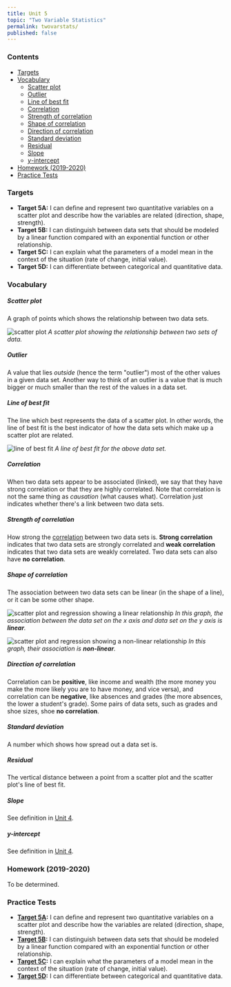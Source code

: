 ```yaml
---
title: Unit 5
topic: "Two Variable Statistics"
permalink: twovarstats/
published: false
---
```


### Contents <!-- omit in toc -->
- [Targets](#targets)
- [Vocabulary](#vocabulary)
    - [Scatter plot](#scatter-plot)
    - [Outlier](#outlier)
    - [Line of best fit](#line-of-best-fit)
    - [Correlation](#correlation)
    - [Strength of correlation](#strength-of-correlation)
    - [Shape of correlation](#shape-of-correlation)
    - [Direction of correlation](#direction-of-correlation)
    - [Standard deviation](#standard-deviation)
    - [Residual](#residual)
    - [Slope](#slope)
    - [$y$-intercept](#y-intercept)
- [Homework (2019-2020)](#homework-2019-2020)
- [Practice Tests](#practice-tests)

### Targets

- **Target 5A:**  I can define and represent two quantitative variables on a scatter plot and describe how the variables are related (direction, shape, strength).
- **Target 5B:** I can distinguish between data sets that should be modeled by a linear function compared with an exponential function or other relationship.
- **Target 5C:** I can explain what the parameters of a model mean in the context of the situation (rate of change, initial value).
- **Target 5D:** I can differentiate between categorical and quantitative data.

### Vocabulary

##### Scatter plot

A graph of points which shows the relationship between two data sets.

![scatter plot](/images/scatter.png)
*A scatter plot showing the relationship between two sets of data.*

##### Outlier

A value that lies *outside* (hence the term "outlier") most of the other values in a given data set. Another way to think of an outlier is a value that is much bigger or much smaller than the rest of the values in a data set.

##### Line of best fit

The line which best represents the data of a scatter plot. In other words, the line of best fit is the best indicator of how the data sets which make up a scatter plot are related.

![line of best fit](/images/best-fit.png)
*A line of best fit for the above data set.*

##### Correlation

When two data sets appear to be associated (linked), we say that they have strong correlation or that they are highly correlated. Note that correlation is not the same thing as *causation* (what causes what). Correlation just indicates whether there's a link between two data sets.

##### Strength of correlation

How strong the [correlation](#correlation) between two data sets is. **Strong correlation** indicates that two data sets are strongly correlated and **weak correlation** indicates that two data sets are weakly correlated. Two data sets can also have **no correlation**.

##### Shape of correlation

The association between two data sets can be linear (in the shape of a line), or it can be some other shape.

![scatter plot and regression showing a linear relationship](/images/linear.png)
*In this graph, the association between the data set on the $x$ axis and data set on the $y$ axis is **linear**.*

![scatter plot and regression showing a non-linear relationship](/images/quad.png)
*In this graph, their association is **non-linear**.*

##### Direction of correlation

Correlation can be **positive**, like income and wealth (the more money you make the more likely you are to have money, and vice versa), and correlation can be **negative**, like absences and grades (the more absences, the lower a student's grade). Some pairs of data sets, such as grades and shoe sizes, shoe **no correlation**. 

##### Standard deviation

A number which shows how spread out a data set is.

##### Residual

The vertical distance between a point from a scatter plot and the scatter plot's line of best fit.

##### Slope

See definition in [Unit 4](/pointslopestandard/#slope).

##### $y$-intercept

See definition in [Unit 4](/pointslopestandard/#y-intercept).

<!-- ### Tutorials -->

<!-- ##### Graphing in standard form

<div class="responsive-video">
    <iframe width="560" height="315" src="https://www.youtube.com/embed/_Y-Y0mpYHu0" frameborder="0" allow="accelerometer; autoplay; encrypted-media; gyroscope; picture-in-picture" allowfullscreen></iframe>
</div> -->

### Homework (2019-2020)
To be determined.

### Practice Tests

- **[Target 5A](https://docs.google.com/forms/d/e/1FAIpQLSdR7TCHC4N05SV_xOQKJhkx2AYOFCwf39m_8Mh_vNLSEzx62Q/viewform):** I can define and represent two quantitative variables on a scatter plot and describe how the variables are related (direction, shape, strength).
- **[Target 5B](https://docs.google.com/forms/d/e/1FAIpQLSeb2E8YK-HP462Bdqbp5GjtUZ22oIbX9Eowhgw2UzUeoD8Urg/viewform):** I can distinguish between data sets that should be modeled by a linear function compared with an exponential function or other relationship.
- **[Target 5C](https://docs.google.com/forms/d/e/1FAIpQLSfdfdX9Kl2jI8yvEDs2cbyOWzOiFQGM_TlBie_NMgghYzRO9Q/viewform):** I can explain what the parameters of a model mean in the context of the situation (rate of change, initial value).
- **[Target 5D](https://docs.google.com/forms/d/e/1FAIpQLSeIvwPYJZ2gHUGopHycLjEkrpRueOVnyyV1GKim3QBl9Irnig/viewform):** I can differentiate between categorical and quantitative data.